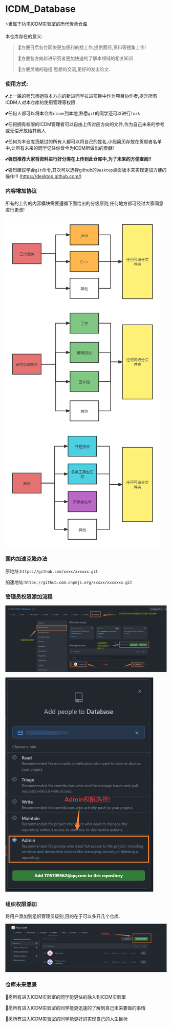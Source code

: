 # ICDM_Database
:zap:隶属于杭电ICDM实验室的历代传承仓库

本仓库存在的意义:

> :european_castle:方便日后各位同僚更加便利的找工作,提供面经,资料等搜集工作!
>
> :european_castle:方便各方向新进研究者更加快速的了解本领域的相关知识
>
> :european_castle:方便灵魂的碰撞,思想的交流,更好的发出论文.



### 使用方式:

:two_hearts:上一届的师兄师姐将本方向的新进同学拉进项目中作为项目协作者,提升所有ICDM人对本仓库的使用管理等权限

:two_hearts:任何人都可以将本仓库`clone`到本地,熟悉`git`的同学还可以进行`fork`

:two_hearts:任何拥有权限的ICDM管理者可以自由上传对应方向的文件,作为自己未来的参考或无偿开放给其他人

:two_hearts:任何为本仓库贡献过的所有人都可以将自己的姓名,小段简历存放在贡献者名单中,让所有未来的同学记住你曾今为ICDM所做出的贡献!

:two_hearts:**强烈推荐大家将资料进行好分类在上传到此仓库中,为了未来的方便查阅!!**

:two_hearts:强烈建议学会`git`命令,其次可以选择github的`Desktop`桌面版本来实现更加方便的操作!!!  (https://desktop.github.com/)



### 内容增加协议

所有的上传的内容模块需要遵循下面给出的分级原则,任何地方都可经过大家同意进行更改!

![下载](assert/下载.png)



### 国内加速克隆办法

原地址:`https://github.com/xxxx/xxxxxx.git`

加速地址:`https://github.com.cnpmjs.org/xxxxx/xxxxxxx.git`



### 管理员权限添加流程

![下载](assert/202112171515528.png)



![image-20211217151559197](assert/1.png)



### 组织权限添加

将用户添加到组织管理员级别,目的在于可以多开几个仓库.

![image-20211217205407570](assert/2.png)

### 仓库未来愿景

:ice_cream:愿所有进入ICDM实验室的同学能更快的融入到ICDM实验室

:jack_o_lantern:愿所有进入ICDM实验室的同学能更迅速的了解到自己未来要做的事情

:candy:愿所有进入ICDM实验室的同学能更好的实现自己的人生目标
